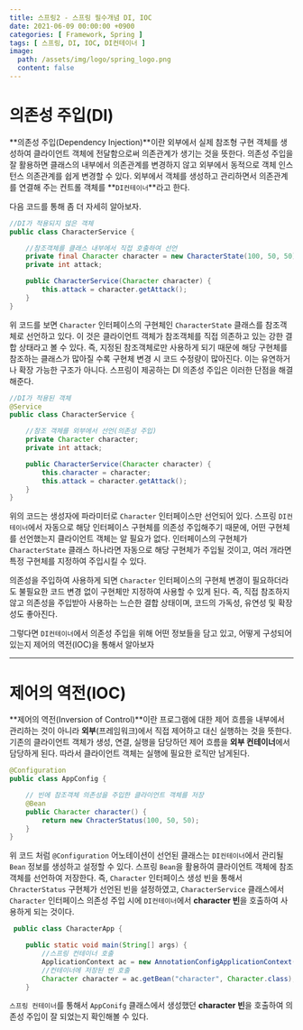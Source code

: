 ```yaml
---
title: 스프링2 - 스프링 필수개념 DI, IOC
date: 2021-06-09 00:00:00 +0900
categories: [ Framework, Spring ]
tags: [ 스프링, DI, IOC, DI컨테이너 ]
image:
  path: /assets/img/logo/spring_logo.png
  content: false
---
```


# 의존성 주입(DI)

**의존성 주입(Dependency Injection)**이란 외부에서 실제 참조형 구현 객체를 생성하여 클라이언트 객체에 전달함으로써 의존관계가 생기는 것을 뜻한다.
의존성 주입을 잘 활용하면 클래스의 내부에서 의존관계를 변경하지 않고 외부에서 동적으로 객체 인스턴스 의존관계를 쉽게 변경할 수 있다.
외부에서 객체를 생성하고 관리하면서 의존관계를 연결해 주는 컨트롤
객체를 **`DI컨테이너`**라고 한다.

다음 코드를 통해 좀 더 자세히 알아보자.

``` java
//DI가 적용되지 않은 객체
public class CharacterService {

    //참조객체를 클래스 내부에서 직접 호출하여 선언
    private final Character character = new CharacterState(100, 50, 50);
    private int attack;

    public CharacterService(Character character) {
        this.attack = character.getAttack();
    }
}
```

위 코드를 보면 `Character` 인터페이스의 구현체인 `CharacterState` 클래스를 참조객체로 선언하고 있다.
이 것은 클라이언트 객체가 참조객체를 직접 의존하고 있는 강한 결합 상태라고 볼 수 있다.
즉, 지정된 참조객체로만 사용하게 되기 때문에 해당 구현체를 참조하는 클래스가 많아질 수록 구현체 변경 시 코드 수정량이 많아진다.
이는 유연하거나 확장 가능한 구조가 아니다. 스프링이 제공하는 DI 의존성 주입은 이러한 단점을 해결해준다.

``` java
//DI가 적용된 객체
@Service
public class CharacterService {

    //참조 객체를 외부에서 선언(의존성 주입)
    private Character character;
    private int attack;

    public CharacterService(Character character) {
        this.character = character;
        this.attack = character.getAttack();
    }
}
```

위의 코드는 생성자에 파라미터로 `Character` 인터페이스만 선언되어 있다.
스프링 `DI컨테이너`에서 자동으로 해당 인터페이스 구현체를 의존성 주입해주기 때문에, 어떤 구현체를 선언했는지 클라이언트 객체는 알 필요가 없다.
인터페이스의 구현체가 `CharacterState` 클래스 하나라면 자동으로 해당 구현체가 주입될 것이고, 여러 개라면 특정 구현체를 지정하여 주입시킬 수 있다.

의존성을 주입하여 사용하게 되면 `Character` 인터페이스의 구현체 변경이 필요하더라도 불필요한 코드 변경 없이 구현체만 지정하여 사용할 수 있게 된다.
즉, 직접 참조하지 않고 의존성을 주입받아 사용하는 느슨한 결합 상태이며, 코드의 가독성, 유연성 및 확장성도 좋아진다.

그렇다면 `DI컨테이너`에서 의존성 주입을 위해 어떤 정보들을 담고 있고, 어떻게 구성되어 있는지 제어의 역전(IOC)을 통해서 알아보자



---

# 제어의 역전(IOC)

**제어의 역전(Inversion of Control)**이란 프로그램에 대한 제어 흐름을 내부에서 관리하는 것이 아니라 **외부**(프레임워크)에서 직접 제어하고 대신 실행하는 것을 뜻한다.  
기존의 클라이언트 객체가 생성, 연결, 실행을 담당하던 제어 흐름을 **외부 컨테이너**에서 담당하게 된다. 따라서 클라이언트 객체는 실행에 필요한 로직만 남게된다.

``` java
@Configuration
public class AppConfig {

    // 빈에 참조객체 의존성을 주입한 클라이언트 객체를 저장
    @Bean
    public Character character() { 
        return new ChracterStatus(100, 50, 50);
    }
}
```

위 코드 처럼 `@Configuration` 어노테이션이 선언된 클래스는 `DI컨테이너`에서 관리될 `Bean` 정보를 생성하고 설정할 수 있다.
스프링 `Bean`을 활용하여 클라이언트 객체에 참조객체를 선언하여 저장한다.
즉, `Character` 인터페이스 생성 빈을 통해서 `ChracterStatus` 구현체가 선언된 빈을 설정하였고,
`CharacterService` 클래스에서 `Character` 인터페이스 의존성 주입 시에 `DI컨테이너`에서 **character 빈**을 호출하여 사용하게 되는 것이다.

``` java
 public class CharacterApp {

    public static void main(String[] args) {
        //스프링 컨테이너 호출
        ApplicationContext ac = new AnnotationConfigApplicationContext(AppConfig.class);
        //컨테이너에 저장된 빈 호출
        Character character = ac.getBean("character", Character.class);
    }
```

`스프링 컨테이너`를 통해서 `AppConifg` 클래스에서 생성했던 **character 빈**을 호출하여 의존성 주입이 잘 되었는지 확인해볼 수 있다.
